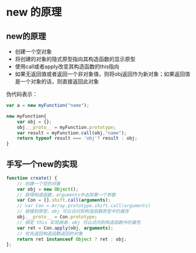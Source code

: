 # new 的原理

## new的原理

- 创建一个空对象
- 将创建的对象的隐式原型指向其构造函数的显示原型
- 使用call或者apply改变其构造函数的this指向
- 如果无返回值或者返回一个非对象值，则将obj返回作为新对象；如果返回值是一个对象的话，则直接返回此对象

伪代码表示：

``` javascript
var a = new myFunction("name");

new myFunction{
    var obj = {};
    obj.__proto__ = myFunction.prototype;
    var result = myFunction.call(obj,"name");
    return typeof result === 'obj'? result : obj;
}

```

## 手写一个new的实现

```javascript
function create() {
    // 创建一个空的对象
    var obj = new Object();
    // 获得构造函数，arguments中去除第一个参数
    var Con = [].shift.call(arguments);
    // var Con = Array.prototype.shift.call(arguments)
    // 链接到原型，obj 可以访问到构造函数原型中的属性
    obj.__proto__ = Con.prototype;
    // 绑定 this 实现继承，obj 可以访问到构造函数中的属性
    var ret = Con.apply(obj, arguments);
    // 优先返回构造函数返回的对象
    return ret instanceof Object ? ret : obj;
};
```
